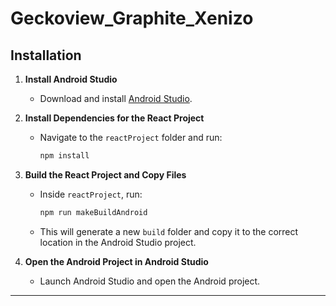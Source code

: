 # Geckoview_Graphite_Xenizo

## Installation

1. **Install Android Studio**  
   - Download and install [Android Studio](https://developer.android.com/studio).

2. **Install Dependencies for the React Project**  
   - Navigate to the `reactProject` folder and run:  
     ```sh
     npm install
     ```

3. **Build the React Project and Copy Files**  
   - Inside `reactProject`, run:  
     ```sh
     npm run makeBuildAndroid
     ```  
   - This will generate a new `build` folder and copy it to the correct location in the Android Studio project.

4. **Open the Android Project in Android Studio**  
   - Launch Android Studio and open the Android project.

---

